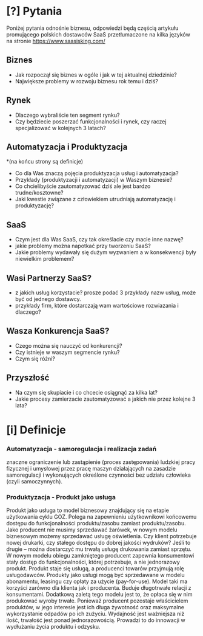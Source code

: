 # [?] Pytania

Poniżej pytania odnośnie biznesu,
odpowiedzi będą częścią artykułu promującego polskich dostawców SaaS
przetłumaczone na kilka języków na stronie https://www.saasisking.com/


## Biznes

+ Jak rozpoczął się biznes w ogóle i jak w tej aktualnej dziedzinie?
+ Największe problemy w rozwoju biznesu rok temu i dziś?


## Rynek

+ Dlaczego wybraliście ten segment rynku?
+ Czy będziecie poszerzać funkcjonalności i rynek, czy raczej specjalizować w kolejnych 3 latach?


## Automatyzacja i Produktyzacja
*(na końcu strony są definicje)

+ Co dla Was znaczą pojęcia produktyzacja usług i automatyzacja?
+ Przykłady (produktyzacji i automatyzacji) w Waszym biznesie?
+ Co chcielibyście zautomatyzować dziś ale jest bardzo trudne/kosztowne?
+ Jaki kwestie związane z człowiekiem utrudniają automatyzację i produktyzację?


## SaaS

+ Czym jest dla Was SaaS, czy tak określacie czy macie inne nazwę?
+ jakie problemy można napotkać przy tworzeniu SaaS?
+ Jakie problemy wydawały się dużym wyzwaniem a w konsekwencji były niewielkim problemem?


## Wasi Partnerzy SaaS?

+ z jakich usług korzystacie? prosze podać 3 przykłady nazw usług, może być od jednego dostawcy.
+ przykłady firm, które dostarczają wam wartościowe rozwiazania i dlaczego?


## Wasza Konkurencja SaaS?

+ Czego można się nauczyć od konkurencji?
+ Czy istnieje w waszym segmencie rynku?
+ Czym się różni?


## Przyszłość

+ Na czym się skupiacie i co chcecie osiągnąć za kilka lat?
+ Jakie procesy zamierzacie zautomatyzować a jakich nie przez kolejne 3 lata?




# [i] Definicje

### Automatyzacja - samoregulacja i realizacja zadań

znaczne ograniczenie lub zastąpienie (proces zastępowania) ludzkiej pracy fizycznej i umysłowej
 przez pracę maszyn działających na zasadzie samoregulacji i wykonujących określone czynności bez udziału człowieka (czyli samoczynnych).


### Produktyzacja - Produkt jako usługa

Produkt jako usługa to model biznesowy znajdujący się na etapie użytkowania cyklu GOZ.
Polega na zapewnieniu użytkownikowi końcowemu dostępu do funkcjonalności produktu/zasobu zamiast produktu/zasobu.
Jako producent nie musimy sprzedawać żarówek, w nowym modelu biznesowym możemy sprzedawać usługę oświetlenia.
Czy klient potrzebuje nowej drukarki, czy stałego dostępu do dobrej jakości wydruków?
Jeśli to drugie – można dostarczyć mu trwałą usługę drukowania zamiast sprzętu.
W nowym modelu obiegu zamkniętego producent zapewnia konsumentowi stały dostęp do funkcjonalności, której potrzebuje,
a nie jednorazowy produkt. Produkt staje się usługą, a producenci towarów przyjmują rolę usługodawców.
Produkty jako usługi mogą być  sprzedawane w modelu abonamentu, leasingu czy opłaty za użycie (pay-for-use).
Model taki ma korzyści zarówno dla klienta jak i producenta. Buduje długotrwałe relacji z konsumentami.
Dodatkową zaletą tego modelu jest to, że opłaca się w nim produkować wyroby trwałe.
Ponieważ producent pozostaje właścicielem produktów, w jego interesie jest ich długa żywotność oraz maksymalne wykorzystanie odpadów po ich zużyciu. Wydajność jest ważniejsza niż ilość, trwałość jest ponad jednorazowością.
Prowadzi to do innowacji w wydłużaniu życia produktu i odzysku.

